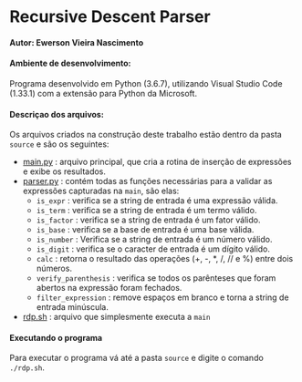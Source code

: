 # Recursive Descent Parser

#### Autor: Ewerson Vieira Nascimento

#### Ambiente de desenvolvimento:
Programa desenvolvido em Python (3.6.7), utilizando Visual Studio Code (1.33.1) com a extensão para Python da Microsoft.

#### Descriçao dos arquivos:
Os arquivos criados na construção deste trabalho estão dentro da pasta ``source`` e são os seguintes:
- [main.py](source/main.py) : arquivo principal, que cria a rotina de inserção de expressões e exibe os resultados.
- [parser.py](source/parser.py) : contém todas as funções necessárias para a validar as expressões capturadas na ``main``, são elas:
    - ``is_expr`` : verifica se a string de entrada é uma expressão válida.
    - ``is_term`` : verifica se a string de entrada é um termo válido.
    - ``is_factor`` : verifica se a string de entrada é um fator válido.
    - ``is_base`` : verifica se a base de entrada é uma base válida.
    - ``is_number`` : Verifica se a string de entrada é um número válido.
    - ``is_digit`` : verifica se o caracter de entrada é um dígito válido.
    - ``calc`` : retorna o resultado das operações (+, -, *, /, // e %) entre dois números.
    - ``verify_parenthesis`` : verifica se todos os parênteses que foram abertos na expressão foram fechados.
    - ``filter_expression`` : remove espaços em branco e torna a string de entrada minúscula.
- [rdp.sh](source/rdp.sh) : arquivo que simplesmente executa a ``main``

#### Executando o programa
Para executar o programa vá até a pasta ``source`` e digite o comando ``./rdp.sh``.